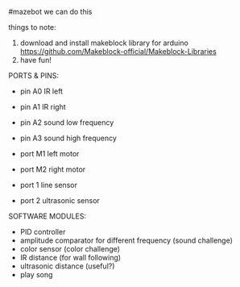 #mazebot
we can do this

things to note:
1. download and install makeblock library for arduino https://github.com/Makeblock-official/Makeblock-Libraries
2. have fun!

PORTS & PINS:

- pin A0 IR left
- pin A1 IR right
- pin A2 sound low frequency
- pin A3 sound high frequency

- port M1 left motor
- port M2 right motor
- port 1 line sensor
- port 2 ultrasonic sensor

SOFTWARE MODULES:

- PID controller
- amplitude comparator for different frequency (sound challenge)
- color sensor (color challenge)
- IR distance (for wall following)
- ultrasonic distance (useful?)
- play song
